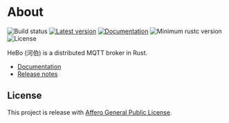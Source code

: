 
# About
![Build status](https://github.com/HeboProject/hebo/actions/workflows/rust.yml/badge.svg)
[![Latest version](https://img.shields.io/crates/v/hebo.svg)](https://crates.io/crates/hebo)
[![Documentation](https://docs.rs/hebo/badge.svg)](https://docs.rs/hebo)
![Minimum rustc version](https://img.shields.io/badge/rustc-1.56+-yellow.svg)
![License](https://img.shields.io/crates/l/hebo.svg)

HeBo (河伯) is a distributed MQTT broker in Rust.

- [Documentation](https://docs.rs/hebo)
- [Release notes](https://github.com/HeboProject/hebo/releases)

## License
This project is release with [Affero General Public License](LICENSE).
